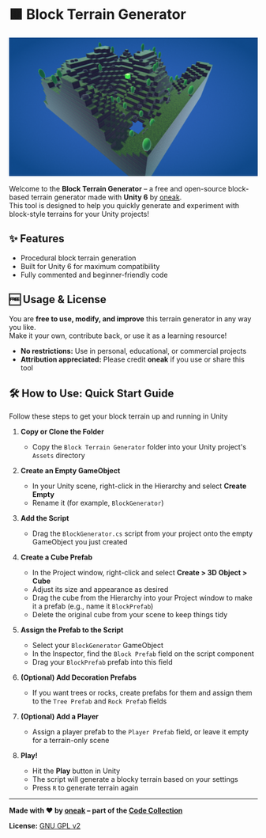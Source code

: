 # 🟫 Block Terrain Generator

![Screenshot](screenshot.png)

Welcome to the **Block Terrain Generator** – a free and open-source block-based terrain generator made with **Unity 6** by [oneak](https://realmmadness.com/oneak).  
This tool is designed to help you quickly generate and experiment with block-style terrains for your Unity projects!

## ✨ Features
- Procedural block terrain generation
- Built for Unity 6 for maximum compatibility
- Fully commented and beginner-friendly code

## 🆓 Usage & License

You are **free to use, modify, and improve** this terrain generator in any way you like.  
Make it your own, contribute back, or use it as a learning resource!

- **No restrictions:** Use in personal, educational, or commercial projects
- **Attribution appreciated:** Please credit **oneak** if you use or share this tool

## 🛠️ How to Use: Quick Start Guide

Follow these steps to get your block terrain up and running in Unity

1. **Copy or Clone the Folder**  
   - Copy the `Block Terrain Generator` folder into your Unity project's `Assets` directory

2. **Create an Empty GameObject**  
   - In your Unity scene, right-click in the Hierarchy and select **Create Empty** 
   - Rename it (for example, `BlockGenerator`)

3. **Add the Script**  
   - Drag the `BlockGenerator.cs` script from your project onto the empty GameObject you just created

4. **Create a Cube Prefab**  
   - In the Project window, right-click and select **Create > 3D Object > Cube**
   - Adjust its size and appearance as desired
   - Drag the cube from the Hierarchy into your Project window to make it a prefab (e.g., name it `BlockPrefab`)
   - Delete the original cube from your scene to keep things tidy

5. **Assign the Prefab to the Script**  
   - Select your `BlockGenerator` GameObject
   - In the Inspector, find the `Block Prefab` field on the script component
   - Drag your `BlockPrefab` prefab into this field

6. **(Optional) Add Decoration Prefabs**  
   - If you want trees or rocks, create prefabs for them and assign them to the `Tree Prefab` and `Rock Prefab` fields

7. **(Optional) Add a Player**  
   - Assign a player prefab to the `Player Prefab` field, or leave it empty for a terrain-only scene

8. **Play!**  
   - Hit the **Play** button in Unity
   - The script will generate a blocky terrain based on your settings
   - Press `R` to generate terrain again

---

**Made with ❤️ by [oneak](https://realmmadness.com/oneak) – part of the [Code Collection](../README.md)**

**License:** [GNU GPL v2](https://www.gnu.org/licenses/old-licenses/gpl-2.0.html)